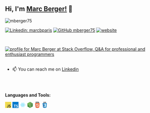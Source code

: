 ## Hi, I'm [Marc Berger!](https://marcberger.dev) 👋
<p align="left"><img src="https://komarev.com/ghpvc/?username=mberger75&label=Views&color=ff69b4&style=plastic" alt="mberger75" /></p>

[![Linkedin: marcbparis](https://img.shields.io/badge/-mberger75-blue?style=flat-square&logo=Linkedin&logoColor=white&link=https://www.linkedin.com/in/marcbparis/)](https://www.linkedin.com/in/marcbparis/)
[![GitHub mberger75](https://img.shields.io/github/followers/mberger75?label=follow&style=social)](https://github.com/mberger75)
[![website](https://img.shields.io/badge/Website-marcberger.dev-2648ff?style=flat-square&logo=google-chrome)](https://marcberger.dev/)

<br>

<a href="https://stackoverflow.com/users/9752693/marc-berger"><img src="https://stackoverflow.com/users/flair/9752693.png?theme=dark" width="208" height="58" alt="profile for Marc Berger at Stack Overflow, Q&amp;A for professional and enthusiast programmers" title="profile for Marc Berger at Stack Overflow, Q&amp;A for professional and enthusiast programmers"></a>
<br/>
<br/>
- 📫 You can reach me on [Linkedin](https://www.linkedin.com/in/marcbdev/)
<br/>
<br/>

**Languages and Tools:**
<div>
  <code><img height="20" src="https://raw.githubusercontent.com/github/explore/80688e429a7d4ef2fca1e82350fe8e3517d3494d/topics/javascript/javascript.png"></code>
  <code><img height="20" src="https://raw.githubusercontent.com/github/explore/80688e429a7d4ef2fca1e82350fe8e3517d3494d/topics/typescript/typescript.png"></code>
  <code><img height="20" src="https://raw.githubusercontent.com/github/explore/80688e429a7d4ef2fca1e82350fe8e3517d3494d/topics/react/react.png"></code>
  <code><img height="20" src="https://raw.githubusercontent.com/github/explore/80688e429a7d4ef2fca1e82350fe8e3517d3494d/topics/nodejs/nodejs.png"></code>   
  <code><img height="20" src="https://raw.githubusercontent.com/github/explore/80688e429a7d4ef2fca1e82350fe8e3517d3494d/topics/html/html.png"></code>   
  <code><img height="20" src="https://raw.githubusercontent.com/github/explore/80688e429a7d4ef2fca1e82350fe8e3517d3494d/topics/css/css.png"></code>    
</div>
